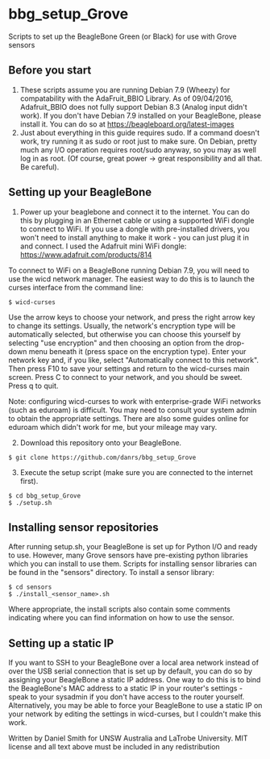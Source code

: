 # bbg_setup_Grove
Scripts to set up the BeagleBone Green (or Black) for use with Grove sensors

## Before you start
1. These scripts assume you are running Debian 7.9 (Wheezy) for compatability with the AdaFruit_BBIO Library. As of 09/04/2016, Adafruit_BBIO does not fully support Debian 8.3 (Analog input didn't work). If you don't have Debian 7.9 installed on your BeagleBone, please install it. You can do so at https://beagleboard.org/latest-images
3. Just about everything in this guide requires sudo. If a command doesn't work, try running it as sudo or root just to make sure. On Debian, pretty much any I/O operation requires root/sudo anyway, so you may as well log in as root. (Of course, great power -> great responsibility and all that. Be careful).

## Setting up your BeagleBone
1. Power up your beaglebone and connect it to the internet. You can do this by plugging in an Ethernet cable or using a supported WiFi dongle to connect to WiFi. If you use a dongle with pre-installed drivers, you won't need to install anything to make it work - you can just plug it in and connect. I used the Adafruit mini WiFi dongle: https://www.adafruit.com/products/814

 To connect to WiFi on a BeagleBone running Debian 7.9, you will need to use the wicd network manager. The easiest way to do this is to launch the curses interface from the command line:
 ```
 $ wicd-curses
 ```
 Use the arrow keys to choose your network, and press the right arrow key to change its settings. Usually, the network's encryption type will be automatically selected, but otherwise you can choose this yourself by selecting "use encryption" and then choosing an option from the drop-down menu beneath it (press space on the encryption type). Enter your network key and, if you like, select "Automatically connect to this network". Then press F10 to save your settings and return to the wicd-curses main screen. Press C to connect to your network, and you should be sweet. Press q to quit.
 
 Note: configuring wicd-curses to work with enterprise-grade WiFi networks (such as eduroam) is difficult. You may need to consult your system admin to obtain the appropriate settings. There are also some guides online for eduroam which didn't work for me, but your mileage may vary.

2. Download this repository onto your BeagleBone.
 ```
 $ git clone https://github.com/danrs/bbg_setup_Grove
 ```
 
3. Execute the setup script (make sure you are connected to the internet first).
 ```
 $ cd bbg_setup_Grove
 $ ./setup.sh
 ```

## Installing sensor repositories
After running setup.sh, your BeagleBone is set up for Python I/O and ready to use. However, many Grove sensors have pre-existing python libraries which you can install to use them. Scripts for installing sensor libraries can be found in the "sensors" directory. To install a sensor library:
```
$ cd sensors
$ ./install_<sensor_name>.sh
```
Where appropriate, the install scripts also contain some comments indicating where you can find information on how to use the sensor.

## Setting up a static IP
If you want to SSH to your BeagleBone over a local area network instead of over the USB serial connection that is set up by default, you can do so by assigning your BeagleBone a static IP address. One way to do this is to bind the BeagleBone's MAC address to a static IP in your router's settings - speak to your sysadmin if you don't have access to the router yourself. Alternatively, you may be able to force your BeagleBone to use a static IP on your network by editing the settings in wicd-curses, but I couldn't make this work.

Written by Daniel Smith for UNSW Australia and LaTrobe University.
MIT license and all text above must be included in any redistribution
